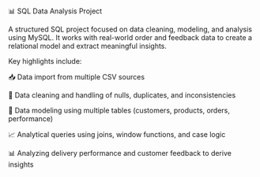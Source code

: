 📊 SQL Data Analysis Project

A structured SQL project focused on data cleaning, modeling, and analysis using MySQL. It works with real-world order and feedback data to create a relational model and extract meaningful insights.

Key highlights include:

📥 Data import from multiple CSV sources

🧹 Data cleaning and handling of nulls, duplicates, and inconsistencies

🔗 Data modeling using multiple tables (customers, products, orders, performance)

📈 Analytical queries using joins, window functions, and case logic

📊 Analyzing delivery performance and customer feedback to derive insights
